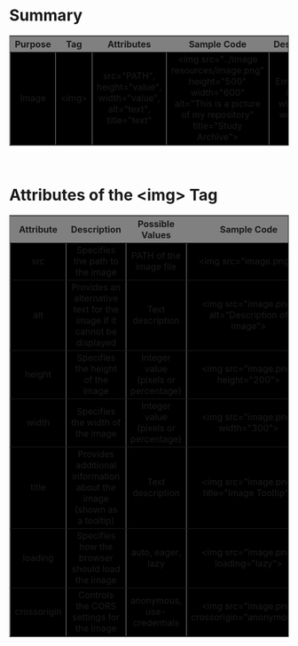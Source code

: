 <h1>Summary</h1>

<table width="1000" bgcolor="black" border="1">
    <tr bgcolor="grey" style="text-align: center;">
        <th style="text-align: center;">Purpose</th>
        <th style="text-align: center;">Tag</th>
        <th style="text-align: center;">Attributes</th>
        <th style="text-align: center;">Sample Code</th>
        <th style="text-align: center;">Description</th>
    </tr>
    <tr align="center">
        <td>Image</td>
        <td>&lt;img&gt;</td>
        <td>src="PATH", height="value", width="value", alt="text", title="text"</td>
        <td>&lt;img src="../image resources/image.png" height="500" width="600" alt="This is a picture of my repository" title="Study Archive"&gt;</td>
        <td>Embeds an image within the webpage</td>
    </tr>
</table>

<br>

<h1>Attributes of the &lt;img&gt; Tag</h1>

<table width="1000" bgcolor="black" border="1">
    <tr bgcolor="grey" style="text-align: center;">
        <th style="text-align: center;">Attribute</th>
        <th style="text-align: center;">Description</th>
        <th style="text-align: center;">Possible Values</th>
        <th style="text-align: center;">Sample Code</th>
    </tr>
    <tr align="center">
        <td>src</td>
        <td>Specifies the path to the image</td>
        <td>PATH of the image file</td>
        <td>&lt;img src="image.png"&gt;</td>
    </tr>
    <tr align="center">
        <td>alt</td>
        <td>Provides an alternative text for the image if it cannot be displayed</td>
        <td>Text description</td>
        <td>&lt;img src="image.png" alt="Description of image"&gt;</td>
    </tr>
    <tr align="center">
        <td>height</td>
        <td>Specifies the height of the image</td>
        <td>Integer value (pixels or percentage)</td>
        <td>&lt;img src="image.png" height="200"&gt;</td>
    </tr>
    <tr align="center">
        <td>width</td>
        <td>Specifies the width of the image</td>
        <td>Integer value (pixels or percentage)</td>
        <td>&lt;img src="image.png" width="300"&gt;</td>
    </tr>
    <tr align="center">
        <td>title</td>
        <td>Provides additional information about the image (shown as a tooltip)</td>
        <td>Text description</td>
        <td>&lt;img src="image.png" title="Image Tooltip"&gt;</td>
    </tr>
    <tr align="center">
        <td>loading</td>
        <td>Specifies how the browser should load the image</td>
        <td>auto, eager, lazy</td>
        <td>&lt;img src="image.png" loading="lazy"&gt;</td>
    </tr>
    <tr align="center">
        <td>crossorigin</td>
        <td>Controls the CORS settings for the image</td>
        <td>anonymous, use-credentials</td>
        <td>&lt;img src="image.png" crossorigin="anonymous"&gt;</td>
    </tr>
</table>